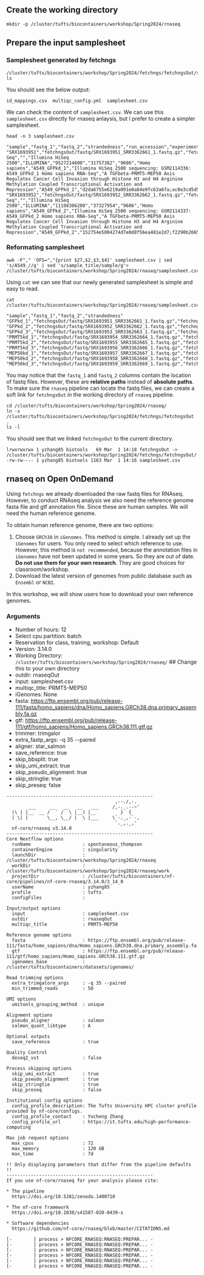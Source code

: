 ## Create the working directory

```
mkdir -p /cluster/tufts/biocontainers/workshop/Spring2024/rnaseq
```

## Prepare the input samplesheet

### Samplesheet generated by fetchngs

```
/cluster/tufts/biocontainers/workshop/Spring2024/fetchngs/fetchngsOut/samplesheet
ls
```

You should see the below output:

```
id_mappings.csv  multiqc_config.yml  samplesheet.csv
```

We can check the content of `samplesheet.csv`. We can use this `samplesheet.csv` directly for rnaseq anlaysis, but I prefer to create a simpler samplesheet.

```
head -n 3 samplesheet.csv
```

```
"sample","fastq_1","fastq_2","strandedness","run_accession","experiment_accession","sample_accession","secondary_sample_accession","study_accession","secondary_study_accession","submission_accession","run_alias","experiment_alias","sample_alias","study_alias","library_layout","library_selection","library_source","library_strategy","library_name","instrument_model","instrument_platform","base_count","read_count","tax_id","scientific_name","sample_title","experiment_title","study_title","sample_description","fastq_md5","fastq_bytes","fastq_ftp","fastq_galaxy","fastq_aspera"
"SRX1693951","fetchngsOut/fastq/SRX1693951_SRR3362661_1.fastq.gz","fetchngsOut/fastq/SRX1693951_SRR3362661_2.fastq.gz","auto","SRR3362661","SRX1693951","SAMN04639576","SRS1386868","PRJNA318251","SRP073189","SRA409858","GSM2114336_r1","GSM2114336","GSM2114336","GSE80182","PAIRED","cDNA","TRANSCRIPTOMIC","RNA-Seq","","Illumina HiSeq 2500","ILLUMINA","9527214600","31757382","9606","Homo sapiens","A549_GFPkd_1","Illumina HiSeq 2500 sequencing: GSM2114336: A549_GFPkd_1 Homo sapiens RNA-Seq","A TGFbeta-PRMT5-MEP50 Axis Regulates Cancer Cell Invasion through Histone H3 and H4 Arginine Methylation Coupled Transcriptional Activation and Repression","A549_GFPkd_1","d2da6755e6219a091e0a84e9fc63a6fa;ac0e3cd5d59ef55aa3c6d3bb0c31a10c","3720225514;3596832711","ftp.sra.ebi.ac.uk/vol1/fastq/SRR336/001/SRR3362661/SRR3362661_1.fastq.gz;ftp.sra.ebi.ac.uk/vol1/fastq/SRR336/001/SRR3362661/SRR3362661_2.fastq.gz","ftp.sra.ebi.ac.uk/vol1/fastq/SRR336/001/SRR3362661/SRR3362661_1.fastq.gz;ftp.sra.ebi.ac.uk/vol1/fastq/SRR336/001/SRR3362661/SRR3362661_2.fastq.gz","fasp.sra.ebi.ac.uk:/vol1/fastq/SRR336/001/SRR3362661/SRR3362661_1.fastq.gz;fasp.sra.ebi.ac.uk:/vol1/fastq/SRR336/001/SRR3362661/SRR3362661_2.fastq.gz"
"SRX1693952","fetchngsOut/fastq/SRX1693952_SRR3362662_1.fastq.gz","fetchngsOut/fastq/SRX1693952_SRR3362662_2.fastq.gz","auto","SRR3362662","SRX1693952","SAMN04639580","SRS1386867","PRJNA318251","SRP073189","SRA409858","GSM2114337_r1","GSM2114337","GSM2114337","GSE80182","PAIRED","cDNA","TRANSCRIPTOMIC","RNA-Seq","","Illumina HiSeq 2500","ILLUMINA","11198386200","37327954","9606","Homo sapiens","A549_GFPkd_2","Illumina HiSeq 2500 sequencing: GSM2114337: A549_GFPkd_2 Homo sapiens RNA-Seq","A TGFbeta-PRMT5-MEP50 Axis Regulates Cancer Cell Invasion through Histone H3 and H4 Arginine Methylation Coupled Transcriptional Activation and Repression","A549_GFPkd_2","152754e5004274d7e0d8f56ea481e2d7;f2290b266571d98c782e7614528ab3c9","4367522067;4230444730","ftp.sra.ebi.ac.uk/vol1/fastq/SRR336/002/SRR3362662/SRR3362662_1.fastq.gz;ftp.sra.ebi.ac.uk/vol1/fastq/SRR336/002/SRR3362662/SRR3362662_2.fastq.gz","ftp.sra.ebi.ac.uk/vol1/fastq/SRR336/002/SRR3362662/SRR3362662_1.fastq.gz;ftp.sra.ebi.ac.uk/vol1/fastq/SRR336/002/SRR3362662/SRR3362662_2.fastq.gz","fasp.sra.ebi.ac.uk:/vol1/fastq/SRR336/002/SRR3362662/SRR3362662_1.fastq.gz;fasp.sra.ebi.ac.uk:/vol1/fastq/SRR336/002/SRR3362662/SRR3362662_2.fastq.gz"
```

### Reformating samplesheet

```
awk -F"," 'OFS=","{print $27,$2,$3,$4}' samplesheet.csv | sed 's/A549_//g' | sed 's/sample_title/sample/g'> /cluster/tufts/biocontainers/workshop/Spring2024/rnaseq/samplesheet.csv
```

Using `cat` we can see that our newly generated samplesheet is simple and easy to read.

```
cat /cluster/tufts/biocontainers/workshop/Spring2024/rnaseq/samplesheet.csv
```

```
"sample","fastq_1","fastq_2","strandedness"
"GFPkd_1","fetchngsOut/fastq/SRX1693951_SRR3362661_1.fastq.gz","fetchngsOut/fastq/SRX1693951_SRR3362661_2.fastq.gz","auto"
"GFPkd_2","fetchngsOut/fastq/SRX1693952_SRR3362662_1.fastq.gz","fetchngsOut/fastq/SRX1693952_SRR3362662_2.fastq.gz","auto"
"GFPkd_3","fetchngsOut/fastq/SRX1693953_SRR3362663_1.fastq.gz","fetchngsOut/fastq/SRX1693953_SRR3362663_2.fastq.gz","auto"
"PRMT5kd_1","fetchngsOut/fastq/SRX1693954_SRR3362664_1.fastq.gz","fetchngsOut/fastq/SRX1693954_SRR3362664_2.fastq.gz","auto"
"PRMT5kd_2","fetchngsOut/fastq/SRX1693955_SRR3362665_1.fastq.gz","fetchngsOut/fastq/SRX1693955_SRR3362665_2.fastq.gz","auto"
"PRMT5kd_3","fetchngsOut/fastq/SRX1693956_SRR3362666_1.fastq.gz","fetchngsOut/fastq/SRX1693956_SRR3362666_2.fastq.gz","auto"
"MEP50kd_1","fetchngsOut/fastq/SRX1693957_SRR3362667_1.fastq.gz","fetchngsOut/fastq/SRX1693957_SRR3362667_2.fastq.gz","auto"
"MEP50kd_2","fetchngsOut/fastq/SRX1693958_SRR3362668_1.fastq.gz","fetchngsOut/fastq/SRX1693958_SRR3362668_2.fastq.gz","auto"
"MEP50kd_3","fetchngsOut/fastq/SRX1693959_SRR3362669_1.fastq.gz","fetchngsOut/fastq/SRX1693959_SRR3362669_2.fastq.gz","auto"
```

You may notice that the `fastq_1` and `fastq_2` columns contain the location of fastq files. However, these are **relative paths** instead of **absolute paths**. To make sure the `rnaseq` pipeline can locate the fastq files, we can create a soft link for `fetchngsOut` in the working directory of `rnaseq` pipeline.

```
cd /cluster/tufts/biocontainers/workshop/Spring2024/rnaseq/
ln -s /cluster/tufts/biocontainers/workshop/Spring2024/fetchngs/fetchngsOut .
ls -l
```

You should see that we linked `fetchngsOut` to the current directory. 
```
lrwxrwxrwx 1 yzhang85 biotools   69 Mar  1 14:18 fetchngsOut -> /cluster/tufts/biocontainers/workshop/Spring2024/fetchngs/fetchngsOut/
-rw-rw---- 1 yzhang85 biotools 1163 Mar  1 14:16 samplesheet.csv
```

## rnaseq on Open OnDemand
Using `fetchngs` we already downloaded the raw fastq files for RNAseq. However, to conduct RNAseq analysis we also need the reference genome fasta file and gtf annotation file. Since these are human samples. We will need the human reference genome. 

To obtain human reference genome, there are two options:
1. Choose `GRCh38` in `iGenomes`. This method is simple. I already set up the `iGenomes` for users. You only need to select which reference to use. However, this method is `not recommended`, because the annotation files in `iGenomes` have not been updated in some years. So they are out of date. **Do not use them for your own research**. They are good choices for classroom/workshop.
2. Download the latest version of genomes from public database such as `Ensembl` or `NCBI`.

In this workshop, we will show users how to download your own reference genomes. 

### Arguments
- Number of hours: 12
- Select cpu partition: batch
- Reservation for class, training, workshop: Default
- Version: 3.14.0
- Working Directory: `/cluster/tufts/biocontainers/workshop/Spring2024/rnaseq/`   ## Change this to your own directory
- outdir: rnaseqOut
- input: samplesheet.csv
- multiqc_title: PRMT5-MEP50
- iGenomes: None
- fasta: https://ftp.ensembl.org/pub/release-111/fasta/homo_sapiens/dna/Homo_sapiens.GRCh38.dna.primary_assembly.fa.gz
- gtf: https://ftp.ensembl.org/pub/release-111/gtf/homo_sapiens/Homo_sapiens.GRCh38.111.gtf.gz
- trimmer: trimgalor
- extra_fastp_args: -q 35 --paired
- aligner: star_salmon
- save_reference: true
- skip_bbsplit: true
- skip_umi_extract: true
- skip_pseudo_alignment: true
- skip_stringtie: true
-  skip_preseq: false

```
------------------------------------------------------
                                        ,--./,-.
        ___     __   __   __   ___     /,-._.--~'
  |\ | |__  __ /  ` /  \ |__) |__         }  {
  | \| |       \__, \__/ |  \ |___     \`-._,-`-,
                                        `._,._,'
  nf-core/rnaseq v3.14.0
------------------------------------------------------
Core Nextflow options
  runName                   : spontaneous_thompson
  containerEngine           : singularity
  launchDir                 : /cluster/tufts/biocontainers/workshop/Spring2024/rnaseq
  workDir                   : /cluster/tufts/biocontainers/workshop/Spring2024/rnaseq/work
  projectDir                : /cluster/tufts/biocontainers/nf-core/pipelines/nf-core-rnaseq/3.14.0/3_14_0
  userName                  : yzhang85
  profile                   : tufts
  configFiles               : 

Input/output options
  input                     : samplesheet.csv
  outdir                    : rnaseqOut
  multiqc_title             : PRMT5-MEP50

Reference genome options
  fasta                     : https://ftp.ensembl.org/pub/release-111/fasta/homo_sapiens/dna/Homo_sapiens.GRCh38.dna.primary_assembly.fa.gz
  gtf                       : https://ftp.ensembl.org/pub/release-111/gtf/homo_sapiens/Homo_sapiens.GRCh38.111.gtf.gz
  igenomes_base             : /cluster/tufts/biocontainers/datasets/igenomes/

Read trimming options
  extra_trimgalore_args     : -q 35 --paired
  min_trimmed_reads         : 50

UMI options
  umitools_grouping_method  : unique

Alignment options
  pseudo_aligner            : salmon
  salmon_quant_libtype      : A

Optional outputs
  save_reference            : true

Quality Control
  deseq2_vst                : false

Process skipping options
  skip_umi_extract          : true
  skip_pseudo_alignment     : true
  skip_stringtie            : true
  skip_preseq               : false

Institutional config options
  config_profile_description: The Tufts University HPC cluster profile provided by nf-core/configs.
  config_profile_contact    : Yucheng Zhang
  config_profile_url        : https://it.tufts.edu/high-performance-computing

Max job request options
  max_cpus                  : 72
  max_memory                : 120 GB
  max_time                  : 7d

!! Only displaying parameters that differ from the pipeline defaults !!
------------------------------------------------------
If you use nf-core/rnaseq for your analysis please cite:

* The pipeline
  https://doi.org/10.5281/zenodo.1400710

* The nf-core framework
  https://doi.org/10.1038/s41587-020-0439-x

* Software dependencies
  https://github.com/nf-core/rnaseq/blob/master/CITATIONS.md

[-        ] process > NFCORE_RNASEQ:RNASEQ:PREPAR... -
[-        ] process > NFCORE_RNASEQ:RNASEQ:PREPAR... -
[-        ] process > NFCORE_RNASEQ:RNASEQ:PREPAR... -
[-        ] process > NFCORE_RNASEQ:RNASEQ:PREPAR... -
[-        ] process > NFCORE_RNASEQ:RNASEQ:PREPAR... -
[-        ] process > NFCORE_RNASEQ:RNASEQ:PREPAR... -
```